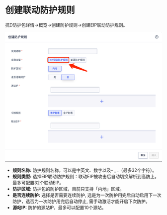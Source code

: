 

# 创建联动防护规则

抗D防护包详情-\>概览-\>创建防护规则-\>创建EIP联动防护规则。

![](/images/uadssp/opintro/create_cri_rule.png)


- **规则名称:** 防护规则名称，可以是中英文、数字以及- \_ .（最多32个字符）。
- **规则类型:** 选择EIP联动防护规则：联动EIP被攻击后自动切换解析到高防上。最多可配置32个联动EIP。
- **防护区域:** 防护包的防护区域，目前只支持「内地」区域。
- **是否连续防护:** 选择是否需要连续防护, 选是为一次防护用完后自动启用下一次防护，选否为一次防护用完后自动停止, 需手动激活才能开启下次防护。
- **源站IP:** 防护的源站IP，最多可以配置10个源站。
